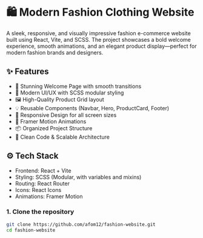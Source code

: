# 🛍️ Modern Fashion Clothing Website

A sleek, responsive, and visually impressive fashion e-commerce website built using React, Vite, and SCSS. The project showcases a bold welcome experience, smooth animations, and an elegant product display—perfect for modern fashion brands and designers.

## ✨ Features

- 🌟 Stunning Welcome Page with smooth transitions
- 🎨 Modern UI/UX with SCSS modular styling
- 🖼️ High-Quality Product Grid layout
- 💡 Reusable Components (Navbar, Hero, ProductCard, Footer)
- 📱 Responsive Design for all screen sizes
- 🎥 Framer Motion Animations
- 📦 Organized Project Structure
- 🧠 Clean Code & Scalable Architecture

## ⚙️ Tech Stack

- Frontend: React + Vite  
- Styling: SCSS (Modular, with variables and mixins)  
- Routing: React Router  
- Icons: React Icons  
- Animations: Framer Motion

### 1. Clone the repository

```bash
git clone https://github.com/afom12/fashion-website.git
cd fashion-website
